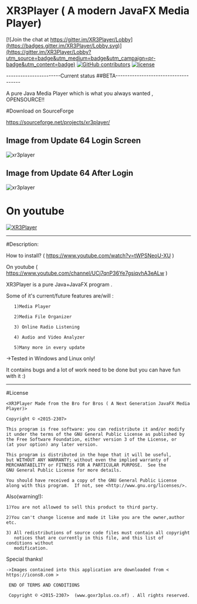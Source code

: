 # XR3Player ( A modern JavaFX Media Player)

[![Join the chat at https://gitter.im/XR3Player/Lobby](https://badges.gitter.im/XR3Player/Lobby.svg)](https://gitter.im/XR3Player/Lobby?utm_source=badge&utm_medium=badge&utm_campaign=pr-badge&utm_content=badge)
[![GitHub contributors][contributors-image]][contributors-url]
[![license][license-image]][license-url]

[contributors-url]: https://github.com/goxr3plus/XR3Player/graphs/contributors
[contributors-image]: https://img.shields.io/github/contributors/goxr3plus/XR3Player.svg
[license-url]: https://github.com/goxr3plus/XR3Player/blob/master/license.txt
[license-image]: https://img.shields.io/github/license/tldr-pages/tldr.svg

-----------------------Current status ##BETA-------------------------------------

A pure Java Media Player which is what you always wanted , OPENSOURCE!!

#Download on SourceForge

https://sourceforge.net/projects/xr3player/

## Image from Update 64 Login Screen
![xr3player](https://cloud.githubusercontent.com/assets/20374208/25604546/cc24baee-2f0c-11e7-82ed-3fb1c233dbb7.png)

## Image from Update 64 After Login
![xr3player](https://cloud.githubusercontent.com/assets/20374208/25604757/abcc253c-2f0e-11e7-9394-55ac3ff7f152.png)

# On youtube
[![XR3Player](http://img.youtube.com/vi/kL-LnVDInYg/0.jpg)](https://www.youtube.com/watch?v=kL-LnVDInYg)

-------------------------------------------------------------------------------------

#Description:

How to install? ( https://www.youtube.com/watch?v=tWPSNeoU-XU )

On youtube ( https://www.youtube.com/channel/UCj7qnP36Ye7gsiqvhA3eALw )

XR3Player is a pure Java+JavaFX program .

Some of it's current/future features are/will :

       1)Media Player

       2)Media File Organizer

       3) Online Radio Listening
 
       4) Audio and Video Analyzer

       5)Many more in every update

->Tested in Windows and Linux only!

It contains bugs and a lot of work need to be done but you can have fun with it :)

------------------------------------------------------------------------------------

#License

   
    <XR3Player Made from the Bro for Bros ( A Next Generation JavaFX Media Player)>

    Copyright © <2015-2307>

    This program is free software: you can redistribute it and/or modify
    it under the terms of the GNU General Public License as published by
    the Free Software Foundation, either version 3 of the License, or
    (at your option) any later version.

    This program is distributed in the hope that it will be useful,
    but WITHOUT ANY WARRANTY; without even the implied warranty of
    MERCHANTABILITY or FITNESS FOR A PARTICULAR PURPOSE.  See the
    GNU General Public License for more details.

    You should have received a copy of the GNU General Public License
    along with this program.  If not, see <http://www.gnu.org/licenses/>.

  Also(warning!):
 
    1)You are not allowed to sell this product to third party.

    2)You can't change license and made it like you are the owner,author etc.

    3) All redistributions of source code files must contain all copyright
       notices that are currently in this file, and this list of conditions without
       modification.
   
  Special thanks!

    ->Images contained into this application are downloaded from < https://icons8.com >

     END OF TERMS AND CONDITIONS

     Copyright © <2015-2307>  (www.goxr3plus.co.nf) . All rights reserved.
